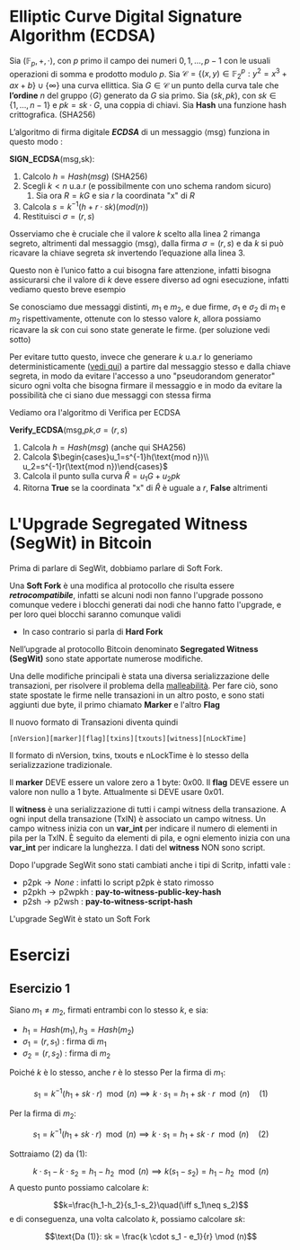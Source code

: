 # Elliptic Curve Digital Signature Algorithm (ECDSA)

Sia $(\mathbb F_p, +, \cdot)$, con $p$ primo il campo dei numeri ${0, 1, \dots , p − 1}$ con le usuali operazioni di somma e prodotto modulo $p$. 
Sia $\mathcal C = \{(x, y) \in \mathbb F_2^p : y^2 = x^3 + ax + b\} \cup \{\infty\}$ una curva ellittica. 
Sia $G \in \mathcal C$ un punto della curva tale che **l’ordine** $n$ del gruppo $\langle G\rangle$ generato da $G$ sia primo. Sia $(sk, pk)$, con $sk \in \{1,\dots , n − 1\}$ e $pk = sk \cdot G$, una coppia di chiavi. 
Sia **Hash** una funzione hash crittografica. (SHA256)

L’algoritmo di firma digitale ***ECDSA*** di un messaggio ⟨msg⟩ funziona in questo modo :

**SIGN_ECDSA**(msg,sk):
1. Calcolo $h=Hash(msg)$ (SHA256)
2. Scegli $k\lt n$ u.a.r (e possibilmente con uno schema random sicuro)
	1. Sia ora $R=kG$ e sia $r$ la coordinata "x" di $R$
3. Calcola $s=k^{-1}(h+r\cdot sk) (mod(n))$
4. Restituisci $\sigma=(r,s)$

Osserviamo che è cruciale che il valore $k$ scelto alla linea 2 rimanga segreto, altrimenti dal messaggio ⟨msg⟩, dalla firma $\sigma = (r, s)$ e da $k$ si può ricavare la chiave segreta $sk$ invertendo l’equazione alla linea 3.

Questo non è l’unico fatto a cui bisogna fare attenzione, infatti bisogna assicurarsi che il valore di $k$ deve essere diverso ad ogni esecuzione, infatti vediamo questo breve esempio

Se conosciamo due messaggi distinti, $m_1$ e $m_2$, e due firme, $\sigma_1$ e $\sigma_2$ di $m_1$ e $m_2$ rispettivamente, ottenute con lo stesso valore $k$, allora possiamo ricavare la $sk$ con cui sono state generate le firme. (per soluzione vedi sotto)

Per evitare tutto questo, invece che generare $k$ u.a.r lo generiamo deterministicamente ([vedi qui](https://www.rfc-editor.org/rfc/rfc6979.html#section-3.2)) a partire dal messaggio stesso e dalla chiave segreta, in modo da evitare l'accesso a uno "pseudorandom generator" sicuro ogni volta che bisogna firmare il messaggio e in modo da evitare la possibilità che ci siano due messaggi con stessa firma

Vediamo ora l'algoritmo di Verifica per ECDSA

**Verify_ECDSA**(msg,$pk$,$\sigma=(r,s$)
1. Calcola $h=Hash(msg)$ (anche qui SHA256)
2. Calcola $\begin{cases}u_1=s^{-1}h(\text{mod n})\\ u_2=s^{-1}r(\text{mod n})\end{cases}$
3. Calcola il punto sulla curva $\hat{R}=u_1G+u_2pk$
4. Ritorna **True** se la coordinata "x" di $\hat{R}$ è uguale a $r$, **False** altrimenti

# L'Upgrade Segregated Witness (SegWit) in Bitcoin

Prima di parlare di SegWit, dobbiamo parlare di Soft Fork.

Una **Soft Fork** è una modifica al protocollo che risulta essere ***retrocompatibile***, infatti se alcuni nodi non fanno l'upgrade possono comunque vedere i blocchi generati dai nodi che hanno fatto l'upgrade, e per loro quei blocchi saranno comunque validi
- In caso contrario si parla di **Hard Fork**

Nell’upgrade al protocollo Bitcoin denominato **Segregated Witness (SegWit)** sono state apportate numerose modifiche.

Una delle modifiche principali è stata una diversa serializzazione delle transazioni, per risolvere il problema della [malleabilità](https://en.wikipedia.org/wiki/Transaction_malleability_problem).
Per fare ciò, sono state spostate le firme nelle transazioni in un altro posto, e sono stati aggiunti due byte, il primo chiamato **Marker** e l'altro **Flag**

Il nuovo formato di Transazioni diventa quindi 
```
[nVersion][marker][flag][txins][txouts][witness][nLockTime]
```

Il formato di nVersion, txins, txouts e nLockTime è lo stesso della serializzazione tradizionale.

Il **marker** DEVE essere un valore zero a 1 byte: $0x00$.
Il **flag** DEVE essere un valore non nullo a 1 byte. Attualmente si DEVE usare $0x01$.

Il **witness** è una serializzazione di tutti i campi witness della transazione. A ogni input della transazione (TxIN) è associato un campo witness. Un campo witness inizia con un **var_int** per indicare il numero di elementi in pila per la TxIN. 
È seguito da elementi di pila, e ogni elemento inizia con una **var_int** per indicare la lunghezza. 
I dati del **witness** NON sono script.

Dopo l'upgrade SegWit sono stati cambiati anche i tipi di Scritp, infatti vale : 
- $\text{p2pk}\to None$ : infatti lo script $\text{p2pk}$ è stato rimosso
- $\text{p2pkh}\to \text{p2wpkh}$ : **pay-to-witness-public-key-hash**
- $\text{p2sh}\to\text{p2wsh}$ : **pay-to-witness-script-hash**

L'upgrade SegWit è stato un Soft Fork
# Esercizi

## Esercizio 1

Siano $m_1 \neq m_2$, firmati entrambi con lo stesso $k$, e sia:
- $h_1=Hash(m_1),h_3=Hash(m_2)$
- $\sigma_1=(r,s_1​)$ : firma di $m_1$​
- $\sigma_2=(r,s_2)$ : firma di $m_2$

Poiché $k$ è lo stesso, anche $r$ è lo stesso
Per la firma di $m_1$:

$$s_1 = k^{-1}(h_1 + sk \cdot r)\mod (n)\implies k⋅s_1=h_1+sk⋅r\mod (n)\quad(1)
$$

Per la firma di $m_2$​:

$$s_1 = k^{-1}(h_1 + sk \cdot r)\mod (n)\implies k⋅s_1=h_1+sk⋅r\mod (n)\quad(2)
$$

Sottraiamo (2) da (1):

$$k⋅s_1−k⋅s_2=h_1−h_2\mod (n)\implies k(s_1−s_2)=h_1−h_2\mod  (n)
$$
A questo punto possiamo calcolare $k$:

$$k=\frac{h_1-h_2}{s_1-s_2}\quad(\iff s_1\neq s_2)$$
e di conseguenza, una volta calcolato $k$, possiamo calcolare $sk$:

$$\text{Da (1)}: sk = \frac{k \cdot s_1 - e_1}{r} \mod (n)$$
